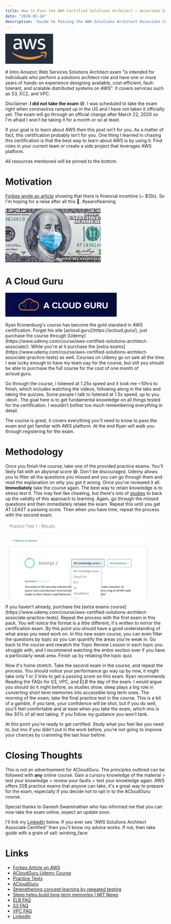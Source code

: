 ```yaml
---
title: How to Pass the AWS Certified Solutions Architect – Associate Exam
date: "2020-03-24"
description: "Guide to Passing the AWS Solutions Architect Associate Certification"
---
```


<p '>
<img src='./aws_logo.png' width='150' />
</p>
# Intro
Amazon Web Services Solutions Architect exam "is intended for individuals who perform a solutions architect role and have one or more years of hands-on experience designing available, cost-efficient, fault-tolerant, and scalable distributed systems on AWS". It covers services such as S3, EC2, and VPC.

Disclaimer: **I did not take the exam** :sweat_smile:. I was scheduled to take the exam right when coronavirus ramped up in the US and I have not taken it officially yet. The exam will go through an official change after March 22, 2020 so I'm afraid I won't be taking it for a month or so at least.

If your goal is to learn about AWS then this post isn't for you. As a matter of fact, this certification probably isn't for you. One thing I learned in chasing this certification is that the best way to learn about AWS is by using it. Find roles in your current team or create a side project that leverages AWS platform.

All resources mentioned will be pinned to the bottom.

# Motivation
[Forbes wrote an article](https://www.forbes.com/sites/louiscolumbus/2019/07/28/aws-certifications-increase-tech-pay-up-to-12k-a-year/#6c204f04189…) showing that there is financial incentive (~ $12k). So I'm hoping for a raise after all this 🤑. #yearoflearning

<p '>
<img src='./shmoney.jpeg' width='300' />
</p>

# A Cloud Guru
<p '>
<img src='./acloudguru_logo.png' width='350' />
</p>
Ryan Kronenburg's course has become the gold standard in AWS certification. Forget his site [acloud.guru](https://acloud.guru/), just purchase the course through [Udemy](https://www.udemy.com/course/aws-certified-solutions-architect-associate/). While you're at it purchase the [extra exams](https://www.udemy.com/course/aws-certified-solutions-architect-associate-practice-tests) as well. Courses on Udemy go on sale all the time. I was lucky enough to have my team pay for the course, but still you should be able to purchase the full course for the cost of one month of acloud.guru.

Go through the course, I listened at 1.25x speed and it took me ~10hrs to finish, which includes watching the videos, following along in the labs and taking the quizzes. Some people I talk to listened at 1.5x speed, up to you :devil:. The goal here is to get fundamental knowledge on all things tested for the certification. I wouldn't bother too much remembering everything in detail.

The course is great, it covers everything you'll need to know to pass the exam and get familiar with AWS platform. At the end Ryan will walk you through registering for the exam.

# Methodology
Once you finish the course, take one of the provided practice exams. You'll likely fail with an abysmal score :sweat_smile:. Don't be discouraged. Udemy allows you to filter all the questions you missed and you can go through them and read the explanation on why you got it wrong. Once you've reviewed it all. **Immediately** take the course again. The best way to retain knowledge is to stress test it. This may feel like cheating, but there's lots of [studies](https://www.ncbi.nlm.nih.gov/pmc/articles/PMC4235419/) to back up the validity of this approach to learning. Again, go through the missed questions and then immediately retake the exam. Repeat this until you get AT LEAST a passing score. Then when you have time, repeat the process with the second exam.
<p '>
<img src='./practice_test.png' width='450' />
</p>
If you haven't already, purchase the [extra exams course](https://www.udemy.com/course/aws-certified-solutions-architect-associate-practice-tests). Repeat the process with the first exam in this pack. You will notice the format is a little different, it's written to mirror the certification exam. By this point you should have a good understanding of what areas you need work on. In this new exam course, you can even filter the questions by topic so you can quantify the areas you're weak in. Go back to the course and rewatch the Topic Review Lesson in each topic you struggle with, and I recommend watching the entire section over if you have a particularly weak area. Finish up by retaking the topic quiz.

Now it's home stretch. Take the second exam in the course, and repeat the process. You should notice your performance go way up by now, it might take only 1 or 2 tries to get a passing score on this exam. Ryan recommends Reading the FAQs for S3, VPC, and ELB the day of the exam. I would argue you should do it night before, as studies show, sleep plays a big role in converting short term memories into accessible long term ones. The morning of the exam, take the final practice test in the course. This is a bit of a gamble, if you tank, your confidence will be shot, but if you do well, you'll feel comfortable and at ease when you take the exam, which imo is like 30% of all test taking. If you follow my guidance you won't tank.

At this point you're ready to get certified. Study what you feel like you need to, but imo if you didn't put in the work before, you're not going to improve your chances by cramming the last hour before.

# Closing Thoughts
This is not an advertisement for ACloudGuru. The principles outlined can be followed with **any** online course. Gain a cursory knowledge of the material > test your knowledge > review your faults > test your knowledge again. AWS offers 20$ practice exams that anyone can take, it's a great way to prepare for the exam, especially if you decide not to opt in to the ACloudGuru course.

Special thanks to Ganesh Swaminathan who has informed me that you can now take the exam online, expect an update soon.

I'll link my [LinkedIn](https://www.linkedin.com/in/nathaniel-cho-99656b125/) below. If you ever see "AWS Solutions Architect Associate Certified" then you'll know my advice works. If not, then take guide with a grain of salt :winking_face:

# Links
- [Forbes Article on AWS](https://www.forbes.com/sites/louiscolumbus/2019/07/28/aws-certifications-increase-tech-pay-up-to-12k-a-year/#6c204f04189…)
- [ACloudGuru Udemy Course](https://www.udemy.com/course/aws-certified-solutions-architect-associate/)
- [Practice Tests](https://www.udemy.com/course/aws-certified-solutions-architect-associate-practice-tests)
- [ACloudGuru](https://acloud.guru/)
- [Strengthening concept learning by repeated testing](https://www.ncbi.nlm.nih.gov/pmc/articles/PMC4235419/)
- [Sleep helps build long-term memories | MIT News](http://news.mit.edu/2009/memories-0624)
- [ELB FAQ](https://aws.amazon.com/elasticloadbalancing/faqs/)
- [S3 FAQ](https://aws.amazon.com/s3/faqs/)
- [VPC FAQ](https://aws.amazon.com/vpc/faqs/)
- [LinkedIn](https://www.linkedin.com/in/nathaniel-cho-99656b125/)